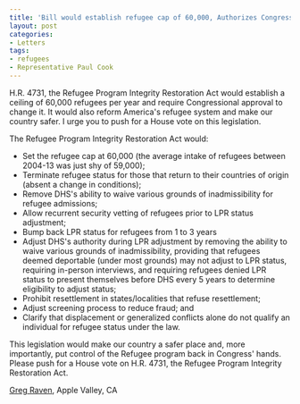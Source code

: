 ```yaml
---
title: 'Bill would establish refugee cap of 60,000, Authorizes Congress, only, to make changes'
layout: post
categories:
- Letters
tags:
- refugees
- Representative Paul Cook
---
```


H.R. 4731, the Refugee Program Integrity Restoration Act would establish a ceiling of 60,000 refugees per year and require Congressional approval to change it. It would also reform America's refugee system and make our country safer. I urge you to push for a House vote on this legislation.  
  
The Refugee Program Integrity Restoration Act would:

- Set the refugee cap at 60,000 (the average intake of refugees between 2004-13 was just shy of 59,000);
- Terminate refugee status for those that return to their countries of origin (absent a change in conditions);
- Remove DHS's ability to waive various grounds of inadmissibility for refugee admissions;
- Allow recurrent security vetting of refugees prior to LPR status adjustment;
- Bump back LPR status for refugees from 1 to 3 years
- Adjust DHS's authority during LPR adjustment by removing the ability to waive various grounds of inadmissibility, providing that refugees deemed deportable (under most grounds) may not adjust to LPR status, requiring in-person interviews, and requiring refugees denied LPR status to present themselves before DHS every 5 years to determine eligibility to adjust status;
- Prohibit resettlement in states/localities that refuse resettlement;
- Adjust screening process to reduce fraud; and
- Clarify that displacement or generalized conflicts alone do not qualify an individual for refugee status under the law.

This legislation would make our country a safer place and, more importantly, put control of the Refugee program back in Congress' hands. Please push for a House vote on H.R. 4731, the Refugee Program Integrity Restoration Act.

[Greg Raven](https://www.gregraven.org), Apple Valley, CA